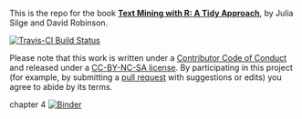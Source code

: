 This is the repo for the book [**Text Mining with R: A Tidy Approach**](http://tidytextmining.com/), by Julia Silge and David Robinson.

[![Travis-CI Build Status](https://travis-ci.org/dgrtwo/tidy-text-mining.svg?branch=master)](https://travis-ci.org/dgrtwo/tidy-text-mining)

Please note that this work is written under a [Contributor Code of Conduct](CONDUCT.md) and released under a [CC-BY-NC-SA license](https://creativecommons.org/licenses/by-nc-sa/3.0/us/). By participating in this project (for example, by submitting a [pull request](https://github.com/dgrtwo/tidy-text-mining/issues) with suggestions or edits) you agree to abide by its terms.

chapter 4 [![Binder](https://mybinder.org/badge_logo.svg)](https://mybinder.org/v2/gh/michaellomuscio/tidy-text-mining/master?filepath=04-word-combinations.Rmd)

